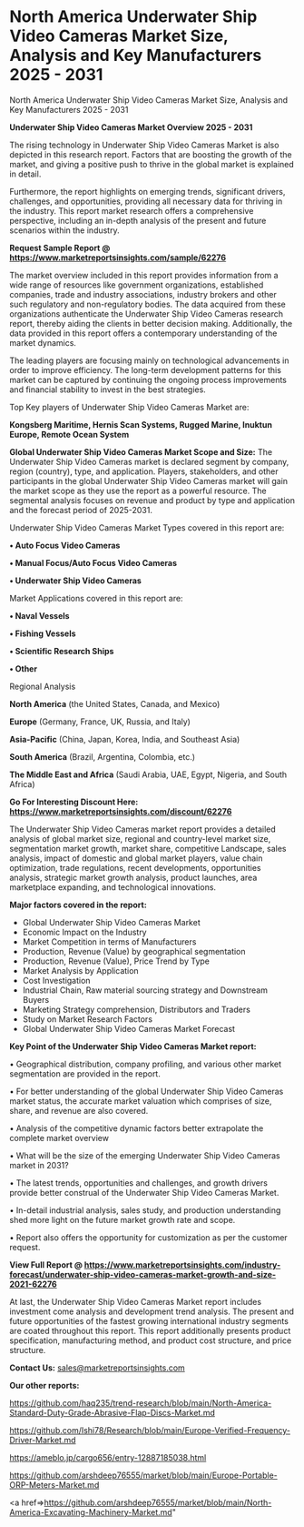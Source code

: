 # North America Underwater Ship Video Cameras Market Size, Analysis and Key Manufacturers 2025 - 2031
North America Underwater Ship Video Cameras Market Size, Analysis and Key Manufacturers 2025 - 2031

<Strong> Underwater Ship Video Cameras Market Overview 2025 - 2031</strong>

The rising technology in Underwater Ship Video Cameras Market is also depicted in this research report. Factors that are boosting the growth of the market, and giving a positive push to thrive in the global market is explained in detail.

Furthermore, the report highlights on emerging trends, significant drivers, challenges, and opportunities, providing all necessary data for thriving in the industry. This report market research offers a comprehensive perspective, including an in-depth analysis of the present and future scenarios within the industry.

<strong>Request Sample Report @ <a href=https://www.marketreportsinsights.com/sample/62276>https://www.marketreportsinsights.com/sample/62276</a></strong>

The market overview included in this report provides information from a wide range of resources like government organizations, established companies, trade and industry associations, industry brokers and other such regulatory and non-regulatory bodies. The data acquired from these organizations authenticate the Underwater Ship Video Cameras research report, thereby aiding the clients in better decision making. Additionally, the data provided in this report offers a contemporary understanding of the market dynamics.

The leading players are focusing mainly on technological advancements in order to improve efficiency. The long-term development patterns for this market can be captured by continuing the ongoing process improvements and financial stability to invest in the best strategies.

Top Key players of Underwater Ship Video Cameras Market are:

<strong>Kongsberg Maritime, Hernis Scan Systems, Rugged Marine, Inuktun Europe, Remote Ocean System</strong>

<strong><b>Global Underwater Ship Video Cameras Market Scope and Size:</b></strong>
The Underwater Ship Video Cameras market is declared segment by company, region (country), type, and application. Players, stakeholders, and other participants in the global Underwater Ship Video Cameras market will gain the market scope as they use the report as a powerful resource. The segmental analysis focuses on revenue and product by type and application and the forecast period of 2025-2031.

Underwater Ship Video Cameras Market Types covered in this report are:

<strong>• Auto Focus Video Cameras

• Manual Focus/Auto Focus Video Cameras

• Underwater Ship Video Cameras</strong>

Market Applications covered in this report are:

<strong>• Naval Vessels

• Fishing Vessels

• Scientific Research Ships

• Other</strong> 

Regional Analysis

<strong>North America</strong> (the United States, Canada, and Mexico)

<strong>Europe</strong> (Germany, France, UK, Russia, and Italy)

<strong>Asia-Pacific</strong> (China, Japan, Korea, India, and Southeast Asia)

<strong>South America</strong> (Brazil, Argentina, Colombia, etc.)

<strong>The Middle East and Africa</strong> (Saudi Arabia, UAE, Egypt, Nigeria, and South Africa)

<strong>Go For Interesting Discount Here: <a href=https://www.marketreportsinsights.com/discount/62276>https://www.marketreportsinsights.com/discount/62276</a></strong>

The Underwater Ship Video Cameras market report provides a detailed analysis of global market size, regional and country-level market size, segmentation market growth, market share, competitive Landscape, sales analysis, impact of domestic and global market players, value chain optimization, trade regulations, recent developments, opportunities analysis, strategic market growth analysis, product launches, area marketplace expanding, and technological innovations.

<strong><b>Major factors covered in the report:</b></strong>
<ul>
  <li>Global Underwater Ship Video Cameras Market </li>
  <li>Economic Impact on the Industry</li>
  <li>Market Competition in terms of Manufacturers</li>
  <li>Production, Revenue (Value) by geographical segmentation</li>
  <li>Production, Revenue (Value), Price Trend by Type</li>
  <li>Market Analysis by Application</li>
  <li>Cost Investigation</li>
  <li>Industrial Chain, Raw material sourcing strategy and Downstream Buyers</li>
  <li>Marketing Strategy comprehension, Distributors and Traders</li>
  <li>Study on Market Research Factors</li>
  <li>Global Underwater Ship Video Cameras Market Forecast</li>
</ul>

<strong><b>Key Point of the Underwater Ship Video Cameras Market report:</b></strong>

• Geographical distribution, company profiling, and various other market segmentation are provided in the report.

• For better understanding of the global Underwater Ship Video Cameras market status, the accurate market valuation which comprises of size, share, and revenue are also covered.

• Analysis of the competitive dynamic factors better extrapolate the complete market overview

• What will be the size of the emerging Underwater Ship Video Cameras market in 2031?

• The latest trends, opportunities and challenges, and growth drivers provide better construal of the Underwater Ship Video Cameras Market.

• In-detail industrial analysis, sales study, and production understanding shed more light on the future market growth rate and scope.

• Report also offers the opportunity for customization as per the customer request.

<strong><b>View Full Report @ <a href=https://www.marketreportsinsights.com/industry-forecast/underwater-ship-video-cameras-market-growth-and-size-2021-62276>https://www.marketreportsinsights.com/industry-forecast/underwater-ship-video-cameras-market-growth-and-size-2021-62276</a></b></strong>


At last, the Underwater Ship Video Cameras Market report includes investment come analysis and development trend analysis. The present and future opportunities of the fastest growing international industry segments are coated throughout this report. This report additionally presents product specification, manufacturing method, and product cost structure, and price structure.

<strong>Contact Us:</strong>
sales@marketreportsinsights.com

<strong>Our other reports:</strong>

<a href=https://github.com/haq235/trend-research/blob/main/North-America-Standard-Duty-Grade-Abrasive-Flap-Discs-Market.md>https://github.com/haq235/trend-research/blob/main/North-America-Standard-Duty-Grade-Abrasive-Flap-Discs-Market.md</a>

<a href=https://github.com/Ishi78/Research/blob/main/Europe-Verified-Frequency-Driver-Market.md>https://github.com/Ishi78/Research/blob/main/Europe-Verified-Frequency-Driver-Market.md</a>

<a href=https://ameblo.jp/cargo656/entry-12887185038.html>https://ameblo.jp/cargo656/entry-12887185038.html</a>

<a href=https://github.com/arshdeep76555/market/blob/main/Europe-Portable-ORP-Meters-Market.md>https://github.com/arshdeep76555/market/blob/main/Europe-Portable-ORP-Meters-Market.md</a>

<a href=>https://github.com/arshdeep76555/market/blob/main/North-America-Excavating-Machinery-Market.md</a>"
